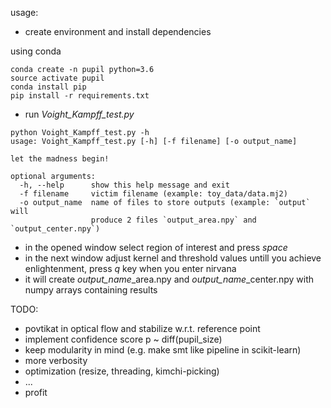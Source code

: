 usage:
- create environment and install dependencies

using conda
```
conda create -n pupil python=3.6
source activate pupil
conda install pip
pip install -r requirements.txt
```

- run *Voight_Kampff_test.py* 
```
python Voight_Kampff_test.py -h
usage: Voight_Kampff_test.py [-h] [-f filename] [-o output_name]

let the madness begin!

optional arguments:
  -h, --help      show this help message and exit
  -f filename     victim filename (example: toy_data/data.mj2)
  -o output_name  name of files to store outputs (example: `output` will
                  produce 2 files `output_area.npy` and `output_center.npy`)

```

- in the opened window select region of interest and press *space*
- in the next window adjust kernel and threshold values untill you achieve enlightenment, press *q* key when you enter nirvana
- it will create *output_name*_area.npy and *output_name*_center.npy with numpy arrays containing results


TODO:
- povtikat in optical flow and stabilize w.r.t. reference point
- implement confidence score p ~ diff(pupil_size)
- keep modularity in mind (e.g. make smt like pipeline in scikit-learn)
- more verbosity
- optimization (resize, threading, kimchi-picking)
- ...
- profit
